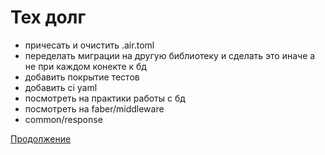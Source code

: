# Тех долг
- причесать и очистить .air.toml
- переделать миграции на другую библиотеку и сделать это иначе а не при каждом конекте к бд
- добавить покрытие тестов
- добавить ci yaml
- посмотреть на практики работы с бд
- посмотреть на faber/middleware
- common/response

[Продолжение](https://divrhino.com/articles/rest-api-docker-go-fiber-from-scratch/#routes--endpoints)